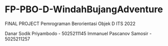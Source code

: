# FP-PBO-D-WindahBujangAdventure
FINAL PROJECT Pemrograman Berorientasi Objek D ITS 2022

Danar Sodik Priyambodo    - 5025211145
Immanuel Pascanov Samosir - 5025211257
